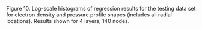 Figure 10. Log-scale histograms of regression results for the testing data set for electron density and pressure profile shapes (includes all
radial locations). Results shown for 4 layers, 140 nodes.